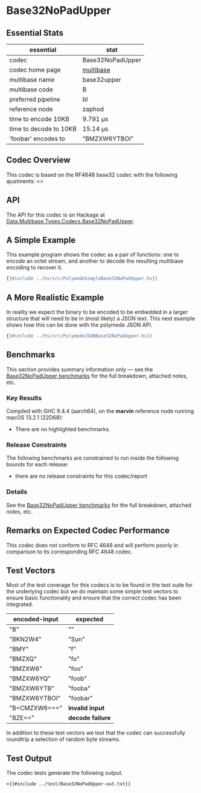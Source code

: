 # Base32NoPadUpper

## Essential Stats

| essential              | stat                                                   |
| ---------------------- | ------------------------------------------------------ |
| codec                  | Base32NoPadUpper                                       |
| codec home page        | [multibase](https://github.com/multiformats/multibase) |
| multibase name         | base32upper                                            |
| multibase code         | B                                                      |
| preferred pipeline     | bl                                                     |
| reference node         | zaphod                                                 |
| time to encode 10KB    | 9.791 μs                                               |
| time to decode to 10KB | 15.14 μs                                               |
| 'foobar' encodes to    | "BMZXW6YTBOI"                                          |


## Codec Overview

This codec is based on the RF4648 base32 codec with the following ajustments:
<<Ajustments>>


## API

The API for this codec is on Hackage at [Data.Multibase.Types.Codecs.Base32NoPadUpper](https://hackage.haskell.org/package/polymede-0.0.0.1/docs/Data-Multibase-Types-Codecs-Base32NoPadUpper.html).

## A Simple Example

This example program shows the codec as a pair of functions: one to encode an octet stream, 
and another to decode the resulting multibase encoding to recover it.

```haskell
{{#include ../hs/src/PolymedeSimpleBase32NoPadUpper.hs}}
```

## A More Realistic Example

In reality we expect the binary to be encoded to be embedded in a larger structure that will need
to be in (most likely) a JSON text. This next example shows how this can be done with the polymede
JSON API.

```haskell
{{#include ../hs/src/PolymedeJSONBase32NoPadUpper.hs}}
```

## Benchmarks


This section provides summary information only &mdash; see the [Base32NoPadUpper benchmarks](https://cdornan.github.io/polymede-benchmarks/benchmarks/0.0.0.1/Base32NoPadUpper.html) for the full
breakdown, attached notes, etc.

### Key Results

Compiled with GHC 9.4.4 (aarch64), on the **marvin** reference node running macOS 13.2.1 (22D68):

* There are no highlighted benchmarks.

### Release Constraints

The following benchmarks are constrained to run inside the following bounds for each release:

* there are no release constraints for this codec/report

### Details

See the [Base32NoPadUpper benchmarks](https://cdornan.github.io/polymede-benchmarks/benchmarks/0.0.0.1/Base32NoPadUpper.html) for the full breakdown, attached notes, etc.


## Remarks on Expected Codec Performance

This codec does not conform to RFC 4648 and will perform poorly in comparison to
its corresponding RFC 4648 codec.


## Test Vectors

Most of the test coverage for this codecs is to be found in the test suite for the underlying
codec but we do maintain some simple test vectors to ensure basic functionality and ensure that 
the correct codec has been integrated.

| encoded-input | expected           |
| ------------- | ------------------ |
| "B"           | ""                 |
| "BKN2W4"      | "Sun"              |
| "BMY"         | "f"                |
| "BMZXQ"       | "fo"               |
| "BMZXW6"      | "foo"              |
| "BMZXW6YQ"    | "foob"             |
| "BMZXW6YTB"   | "fooba"            |
| "BMZXW6YTBOI" | "foobar"           |
| "B=CMZXW6===" | **invalid input**  |
| "BZE=="       | **decode failure** |


In addition to these test vectors we test that the codec can successfully roundtrip a selection of 
random byte streams.

## Test Output

The codec tests generate the following output.

```
<{{#include ../test/Base32NoPadUpper-out.txt}}
```
